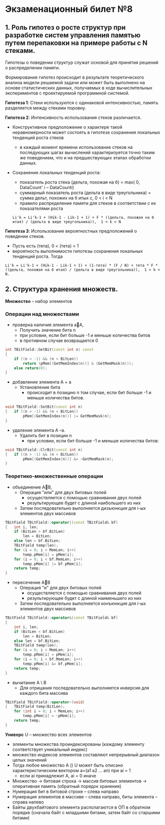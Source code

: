# Экзаменационный билет №8

## 1. Роль гипотез о росте структур при разработке систем управления памятью путем перепаковки на примере работы с N стеками.

Гипотезы о поведении структур служат основой для принятия решений о распределении памяти.

Формирование гипотез происходит в результате теоретического анализа модели решаемой задачи или может быть выполнено на основе статистических данных, получаемых в ходе вычислительных экспериментов с проектируемой программной системой.

**Гипотеза 1**: Стеки используются с одинаковой интенсивностью, память разделяется между стеками поровну.

**Гипотеза 2**: Интенсивность использования стеков различается.

- Конструктивное предположение о характере такой неравномерности может состоять в гипотезе сохранения локальных тенденций роста стеков
  - в каждый момент времени использование стеков на последующих шагах вычислений характеризуется точно таким же поведением, что и на предшествующих этапах обработки данных.
- Сохранение локальных тенденций роста:

  - показатель роста стека (дельта, похожая на б) = max( 0, DataCount' i – DataCounti)
  - суммарный показатель роста (дельта в виде треугольника) = сумма дельт, похожих на б итых с, 0 < i < N
  - правило распределение памяти для стеков в соответствии с их показателями роста


  ```
  Li'k = Li'k-1 + (Hik-1 - Lik-1 + 1) + F * ((дельта, похожая на б итая) / (дельта в виде треугольника)),  1 < k < N
  ```

**Гипотеза 3**: Использование вероятностных предположений о поведении стеков.

- Пусть есть (тета), 0 < (тета) < 1
- вероятность выполнимости гипотезы сохранения локальных тенденций роста. Тогда

```
Li'k = Li'k-1 + (Hik-1 - Lik-1 + 1) + (1-тета) * (F / N) + тета * F * ((дельта, похожая на б итая) / (дельта в виде треугольника)),  1 < k < N.
```

## 2. Структура хранения множеств.

**Множество** – набор элементов

### Операции над множествами

<!-- TODO:
- Add picture from metodichka -->

- проверка наличия элемента aA,
  - Получить значение бита n
  - при условии, если бит больше -1 и меньше количества битов
  - в противном случае возвращается 0

```C++
int TBitField::GetBit(const int n) const
{
	if ((n > -1) && (n < BitLen))
		return (pMem[(GetMemIndex(n))] & (GetMemMask(n)));
	else return(0);
}
```

- добавление элемента A + a
  - Установление бита
    - происходит в позицию n том случае, если бит больше -1 и меньше количества битов.

```C++
void TBitField::SetBit(const int n)
{	if ((n > -1) && (n < BitLen))
		pMem[(GetMemIndex(n))] |= GetMemMask(n);
}
```

- удаление элемента A –a.
  - Удалить бит в позиции n
    - при условии, если бит больше -1 и меньше количества битов:

```C++
void TBitField::ClrBit(const int n)
{	if ((n > -1) && (n < BitLen))
		pMem[(GetMemIndex(n))] &= ~GetMemMask(n);
}
```

### Теоретико-множественные операции

- объединение AB,
  - Операция "или" для двух битовых полей
    - осуществляется с помощью сравнивания двух полей
    - результирующее будет с длиной наибольшего из них
  - Затем последовательно выполняется дизъюнкция для i-ых элементов двух массивов

```C++
TBitField TBitField::operator|(const TBitField& bf)
{	int i, len;
	if (BitLen > bf.BitLen)
		len = BitLen;
	else len = bf.BitLen;
	TBitField temp(len);
	for (i = 0; i < MemLen; i++)
		temp.pMem[i] = pMem[i];
	for (i = 0; i < bf.MemLen; i++)
		temp.pMem[i] |= bf.pMem[i];
	return temp;
}
```

- пересечение AB
  - Операция "и" для двух битовых полей
    - осуществляется с помощью сравнивания двух полей
    - результирующее будет с длиной наименьшего из них
  - Затем последовательно выполняется конъюнкция для i-ых элементов двух массивов

```C++
TBitField TBitField::operator&(const TBitField& bf)
{
    int i, len;
	if (BitLen < bf.BitLen)
		len = BitLen;
	else len = bf.BitLen;
	TBitField temp(len);
	for (i = 0; i < MemLen; i++)
		temp.pMem[i] = pMem[i];
	for (i = 0; i < bf.MemLen; i++)
		temp.pMem[i] &= bf.pMem[i];
	return temp;
}
```

- вычитание A \ B
  - Для отрицания последовательно выполняется инверсия для каждого бита массива

```C++
TBitField TBitField::operator~(void)
{	TBitField temp(BitLen);
	for (int i = 0; i < MemLen; i++)
		temp.pMem[i] = ~pMem[i];
	return temp;
}
```

**Универс** U – множество всех элементов

- элементы множества проиндексированы (каждому элементу соответствует уникальный индекс)
- множество индексов элементов составляют непрерывный диапазон целых значений
- Тогда любое множество A (<!-- TODO find this symbol -->) U может быть описано характеристическим вектором a=(a1 a2 … an) при ai = 1
  - если ai принадлежит A, ai = 0 иначе
- Множество → битовая строка → массив битовых элементов → оперативная память (обратный порядок хранения)
- Нумерация бит в битовой строке – слева направо
- Нумерация элементов в массиве – слева направо, биты элемента – справа налево
- Байты двухбайтового элемента располагаются в ОП в обратном порядке (сначала байт с младшими битами, затем байт со старшими битами)
